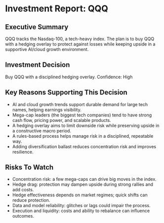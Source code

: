 # Investment Report: QQQ
## Executive Summary
QQQ tracks the Nasdaq-100, a tech-heavy index. The plan is to buy QQQ with a hedging overlay to protect against losses while keeping upside in a supportive AI/cloud growth environment.

## Investment Decision
Buy QQQ with a disciplined hedging overlay. Confidence: High

## Key Reasons Supporting This Decision
- AI and cloud growth trends support durable demand for large tech names, helping earnings visibility.
- Mega-cap leaders (the biggest tech companies) tend to have strong cash flow, pricing power, and scalable products.
- A hedging overlay aims to limit downside risk while preserving upside in a constructive macro period.
- A rules-based process helps manage risk in a disciplined, repeatable way.
- Adding diversification ballast reduces concentration risk and improves resilience.

## Risks To Watch
- Concentration risk: a few mega-caps can drive big moves in the index.
- Hedge drag: protection may dampen upside during strong rallies and add costs.
- Hedge effectiveness depends on market regimes; quick shifts can reduce protection.
- Data and model reliability: glitches or lags could impair the process.
- Execution and liquidity: costs and ability to rebalance can influence outcomes.